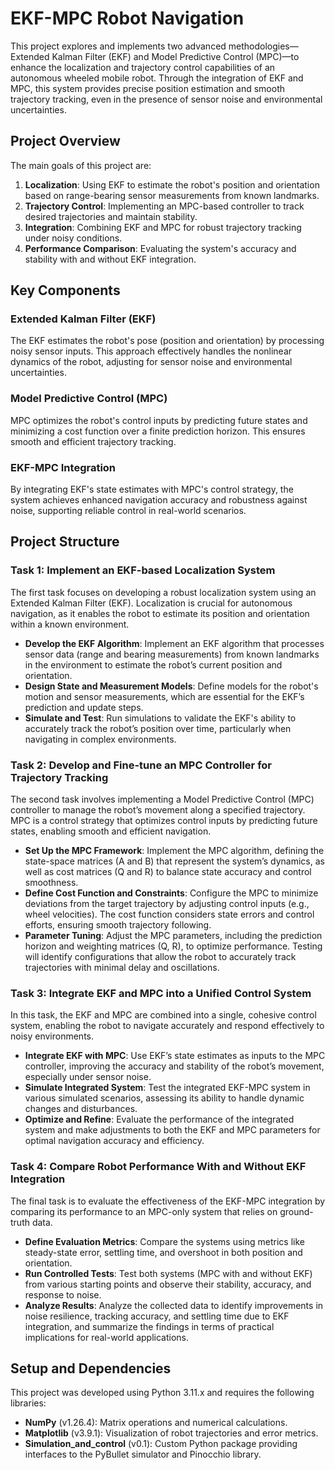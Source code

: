 # EKF-MPC Robot Navigation

This project explores and implements two advanced methodologies—Extended Kalman Filter (EKF) and Model Predictive Control (MPC)—to enhance the localization and trajectory control capabilities of an autonomous wheeled mobile robot. Through the integration of EKF and MPC, this system provides precise position estimation and smooth trajectory tracking, even in the presence of sensor noise and environmental uncertainties.

## Project Overview

The main goals of this project are:
1. **Localization**: Using EKF to estimate the robot's position and orientation based on range-bearing sensor measurements from known landmarks.
2. **Trajectory Control**: Implementing an MPC-based controller to track desired trajectories and maintain stability.
3. **Integration**: Combining EKF and MPC for robust trajectory tracking under noisy conditions.
4. **Performance Comparison**: Evaluating the system's accuracy and stability with and without EKF integration.

## Key Components

### Extended Kalman Filter (EKF)
The EKF estimates the robot's pose (position and orientation) by processing noisy sensor inputs. This approach effectively handles the nonlinear dynamics of the robot, adjusting for sensor noise and environmental uncertainties.

### Model Predictive Control (MPC)
MPC optimizes the robot's control inputs by predicting future states and minimizing a cost function over a finite prediction horizon. This ensures smooth and efficient trajectory tracking.

### EKF-MPC Integration
By integrating EKF's state estimates with MPC's control strategy, the system achieves enhanced navigation accuracy and robustness against noise, supporting reliable control in real-world scenarios.

## Project Structure

### Task 1: Implement an EKF-based Localization System
The first task focuses on developing a robust localization system using an Extended Kalman Filter (EKF). Localization is crucial for autonomous navigation, as it enables the robot to estimate its position and orientation within a known environment.

- **Develop the EKF Algorithm**: Implement an EKF algorithm that processes sensor data (range and bearing measurements) from known landmarks in the environment to estimate the robot’s current position and orientation.
- **Design State and Measurement Models**: Define models for the robot's motion and sensor measurements, which are essential for the EKF’s prediction and update steps.
- **Simulate and Test**: Run simulations to validate the EKF's ability to accurately track the robot’s position over time, particularly when navigating in complex environments.

### Task 2: Develop and Fine-tune an MPC Controller for Trajectory Tracking
The second task involves implementing a Model Predictive Control (MPC) controller to manage the robot’s movement along a specified trajectory. MPC is a control strategy that optimizes control inputs by predicting future states, enabling smooth and efficient navigation.

- **Set Up the MPC Framework**: Implement the MPC algorithm, defining the state-space matrices (A and B) that represent the system’s dynamics, as well as cost matrices (Q and R) to balance state accuracy and control smoothness.
- **Define Cost Function and Constraints**: Configure the MPC to minimize deviations from the target trajectory by adjusting control inputs (e.g., wheel velocities). The cost function considers state errors and control efforts, ensuring smooth trajectory following.
- **Parameter Tuning**: Adjust the MPC parameters, including the prediction horizon and weighting matrices (Q, R), to optimize performance. Testing will identify configurations that allow the robot to accurately track trajectories with minimal delay and oscillations.

### Task 3: Integrate EKF and MPC into a Unified Control System
In this task, the EKF and MPC are combined into a single, cohesive control system, enabling the robot to navigate accurately and respond effectively to noisy environments.

- **Integrate EKF with MPC**: Use EKF’s state estimates as inputs to the MPC controller, improving the accuracy and stability of the robot’s movement, especially under sensor noise.
- **Simulate Integrated System**: Test the integrated EKF-MPC system in various simulated scenarios, assessing its ability to handle dynamic changes and disturbances.
- **Optimize and Refine**: Evaluate the performance of the integrated system and make adjustments to both the EKF and MPC parameters for optimal navigation accuracy and efficiency.

### Task 4: Compare Robot Performance With and Without EKF Integration
The final task is to evaluate the effectiveness of the EKF-MPC integration by comparing its performance to an MPC-only system that relies on ground-truth data.

- **Define Evaluation Metrics**: Compare the systems using metrics like steady-state error, settling time, and overshoot in both position and orientation.
- **Run Controlled Tests**: Test both systems (MPC with and without EKF) from various starting points and observe their stability, accuracy, and response to noise.
- **Analyze Results**: Analyze the collected data to identify improvements in noise resilience, tracking accuracy, and settling time due to EKF integration, and summarize the findings in terms of practical implications for real-world applications.


## Setup and Dependencies

This project was developed using Python 3.11.x and requires the following libraries:
- **NumPy** (v1.26.4): Matrix operations and numerical calculations.
- **Matplotlib** (v3.9.1): Visualization of robot trajectories and error metrics.
- **Simulation_and_control** (v0.1): Custom Python package providing interfaces to the PyBullet simulator and Pinocchio library.
